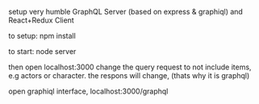 setup very humble GraphQL Server (based on express & graphiql) and React+Redux Client

to setup:
npm install

to start:
node server

then open localhost:3000
change the query request to not include items, e.g actors or character.
the respons will change, (thats why it is graphql)

open graphiql interface, localhost:3000/graphql
